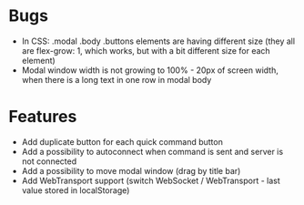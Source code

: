 # Bugs

- In CSS: .modal .body .buttons elements are having different size (they all are flex-grow: 1, which works, but with a bit different size for each element)
- Modal window width is not growing to 100% - 20px of screen width, when there is a long text in one row in modal body

# Features

- Add duplicate button for each quick command button
- Add a possibility to autoconnect when command is sent and server is not connected
- Add a possibility to move modal window (drag by title bar)
- Add WebTransport support (switch WebSocket / WebTransport - last value stored in localStorage)
